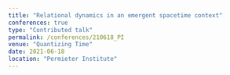 ```yaml
---
title: "Relational dynamics in an emergent spacetime context"
conferences: true
type: "Contributed talk"
permalink: /conferences/210618_PI
venue: "Quantizing Time"
date: 2021-06-18
location: "Permieter Institute"
---
```


